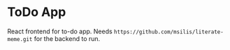 # ToDo App

React frontend for to-do app. Needs `https://github.com/msilis/literate-meme.git` for the backend to run.

